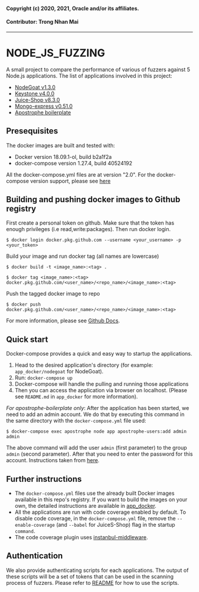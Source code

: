 #### Copyright (c) 2020, 2021, Oracle and/or its affiliates.
#### Contributor: Trong Nhan Mai
---

# NODE_JS_FUZZING
A small project to compare the performance of various of fuzzers against 5 Node.js applications. The list of applications involved in this project:

- [NodeGoat v1.3.0](https://github.com/OWASP/NodeGoat/tree/v1.3)
- [Keystone v4.0.0](https://github.com/keystonejs/keystone-classic/tree/v4.0.0)
- [Juice-Shop v8.3.0](https://github.com/bkimminich/juice-shop/tree/v8.3.0)
- [Mongo-express v0.51.0](https://github.com/mongo-express/mongo-express/tree/v0.51.0)
- [Apostrophe boilerplate](https://github.com/apostrophecms/apostrophe-boilerplate)

## Presequisites
The docker images are built and tested with:
- Docker version 18.09.1-ol, build b2a1f2a
- docker-compose version 1.27.4, build 40524192

All the docker-compose.yml files are at version "2.0". 
For the docker-compose version support, please see [here](https://docs.docker.com/compose/compose-file/compose-versioning/#version-2)

## Building and pushing docker images to Github registry
First create a personal token on github. Make sure that the token has enough privileges (i.e read,write:packages). Then run docker login.

```
$ docker login docker.pkg.github.com --username <your_username> -p <your_token>
```

Build your image and run docker tag (all names are lowercase)
```
$ docker build -t <image_name>:<tag> .

$ docker tag <image_name>:<tag> docker.pkg.github.com/<user_name>/<repo_name>/<image_name>:<tag>
```

Push the tagged docker image to repo
```
$ docker push docker.pkg.github.com/<user_name>/<repo_name>/<image_name>:<tag>
```

For more information, please see [Github Docs](https://docs.github.com/en/free-pro-team@latest/packages/guides/configuring-docker-for-use-with-github-packages).

## Quick start
Docker-compose provides a quick and easy way to startup the applications.
1. Head to the desired application's directory (for example: `app_docker/nodegoat` for NodeGoat).
2. Run: `docker-compose up`
3. Docker-compose will handle the pulling and running those applications
4. Then you can access the application via browser on localhost. (Please see `README.md` in `app_docker` for more information).

*For apostrophe-boilerplate only*:
After the application has been started, we need to add an admin account. We do that by executing this command in the same directory with the `docker-compose.yml` file used:
```
$ docker-compose exec apostrophe node app apostrophe-users:add admin admin
``` 
The above command will add the user `admin` (first parameter) to the group `admin` (second parameter). After that you need to enter the password for this account. Instructions taken from [here](https://github.com/apostrophecms/apostrophe-boilerplate#getting-started-with-docker).

## Further instructions
- The `docker-compose.yml` files use the already built Docker images available in this repo's registry. If you want to build the images on your own, the detailed instructions are available in [app_docker](app_docker/). 
- All the applications are run with code coverage enabled by default. To disable code coverage, in the `docker-compose.yml` file, remove the `--enable-coverage` (and `--babel` for JuiceS-Shop) flag in the startup `command`.
- The code coverage plugin uses [instanbul-middleware](https://github.com/gotwarlost/istanbul-middleware).

## Authentication
We also provide authenticating scripts for each applications. The output of these scripts will be a set of tokens that can be used in the scanning process of fuzzers. Please refer to [README](auth/README.md) for how to use the scripts.